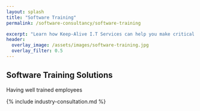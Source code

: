 ```yaml
---
layout: splash
title: "Software Training"
permalink: /software-consultancy/software-training

excerpt: "Learn how Keep-Alive I.T Services can help you make critical I.T Software decisions and develop bespoke Software solutions for your business."
header:
  overlay_image: /assets/images/software-training.jpg
  overlay_filter: 0.5 
---
```


## Software Training Solutions
Having well trained employees

{% include industry-consultation.md %}
